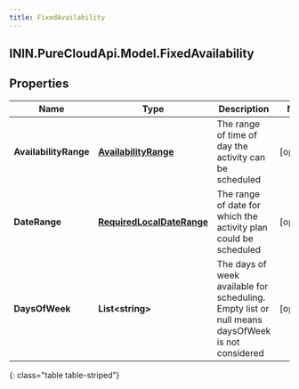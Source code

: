 ```yaml
---
title: FixedAvailability
---
```

## ININ.PureCloudApi.Model.FixedAvailability

## Properties

|Name | Type | Description | Notes|
|------------ | ------------- | ------------- | -------------|
| **AvailabilityRange** | [**AvailabilityRange**](AvailabilityRange.html) | The range of time of day the activity can be scheduled | [optional] |
| **DateRange** | [**RequiredLocalDateRange**](RequiredLocalDateRange.html) | The range of date for which the activity plan could be scheduled | [optional] |
| **DaysOfWeek** | **List&lt;string&gt;** | The days of week available for scheduling. Empty list or null means daysOfWeek is not considered | [optional] |
{: class="table table-striped"}


